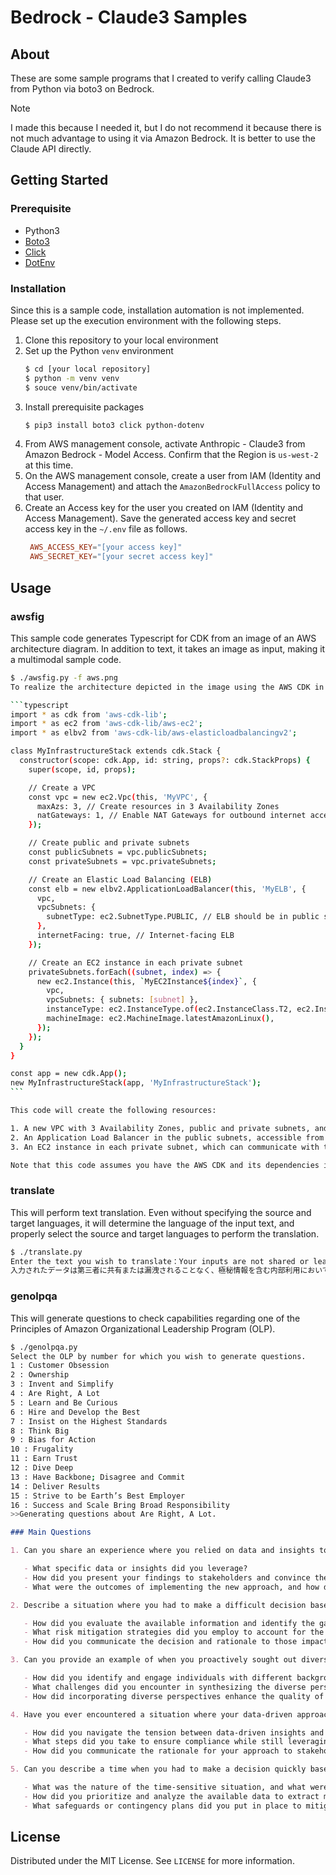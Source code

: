# Bedrock - Claude3 Samples

## About

These are some sample programs that I created to verify calling Claude3 from Python via boto3 on Bedrock.

> [!NOTE]
> I made this because I needed it, but I do not recommend it because there is not much advantage to using it via Amazon Bedrock. It is better to use the Claude API directly.

## Getting Started

### Prerequisite

- Python3
- [Boto3](https://boto3.amazonaws.com/v1/documentation/api/latest/index.html)
- [Click](https://www.google.com/url?sa=t&rct=j&q=&esrc=s&source=web&cd=&ved=2ahUKEwiK0-mA1fWEAxWtm68BHdb_BRwQFnoECBIQAQ&url=https%3A%2F%2Fclick.palletsprojects.com%2F&usg=AOvVaw3frT-9FxWZIrQx3WVNwkzg&opi=89978449)
- [DotEnv](https://pypi.org/project/python-dotenv/)

### Installation

Since this is a sample code, installation automation is not implemented. Please set up the execution environment with the following steps.

1. Clone this repository to your local environment
2. Set up the Python `venv` environment
   ```sh
   $ cd [your local repository]
   $ python -m venv venv
   $ souce venv/bin/activate
   ```
3. Install prerequisite packages
   ```sh
   $ pip3 install boto3 click python-dotenv
   ```
4. From AWS management console, activate Anthropic - Claude3 from Amazon Bedrock - Model Access. Confirm that the Region is `us-west-2` at this time.
5. On the AWS management console, create a user from IAM (Identity and Access Management) and attach the `AmazonBedrockFullAccess` policy to that user.
6. Create an Access key for the user you created on IAM (Identity and Access Management). Save the generated access key and secret access key in the `~/.env` file as follows.
   ```toml
    AWS_ACCESS_KEY="[your access key]"
    AWS_SECRET_KEY="[your secret access key]"
   ```

## Usage

### awsfig

This sample code generates Typescript for CDK from an image of an AWS architecture diagram. In addition to text, it takes an image as input, making it a multimodal sample code.

````sh
$ ./awsfig.py -f aws.png
To realize the architecture depicted in the image using the AWS CDK in TypeScript, you can follow this code structure:

```typescript
import * as cdk from 'aws-cdk-lib';
import * as ec2 from 'aws-cdk-lib/aws-ec2';
import * as elbv2 from 'aws-cdk-lib/aws-elasticloadbalancingv2';

class MyInfrastructureStack extends cdk.Stack {
  constructor(scope: cdk.App, id: string, props?: cdk.StackProps) {
    super(scope, id, props);

    // Create a VPC
    const vpc = new ec2.Vpc(this, 'MyVPC', {
      maxAzs: 3, // Create resources in 3 Availability Zones
      natGateways: 1, // Enable NAT Gateways for outbound internet access
    });

    // Create public and private subnets
    const publicSubnets = vpc.publicSubnets;
    const privateSubnets = vpc.privateSubnets;

    // Create an Elastic Load Balancing (ELB)
    const elb = new elbv2.ApplicationLoadBalancer(this, 'MyELB', {
      vpc,
      vpcSubnets: {
        subnetType: ec2.SubnetType.PUBLIC, // ELB should be in public subnets
      },
      internetFacing: true, // Internet-facing ELB
    });

    // Create an EC2 instance in each private subnet
    privateSubnets.forEach((subnet, index) => {
      new ec2.Instance(this, `MyEC2Instance${index}`, {
        vpc,
        vpcSubnets: { subnets: [subnet] },
        instanceType: ec2.InstanceType.of(ec2.InstanceClass.T2, ec2.InstanceSize.MICRO),
        machineImage: ec2.MachineImage.latestAmazonLinux(),
      });
    });
  }
}

const app = new cdk.App();
new MyInfrastructureStack(app, 'MyInfrastructureStack');
```

This code will create the following resources:

1. A new VPC with 3 Availability Zones, public and private subnets, and NAT Gateways.
2. An Application Load Balancer in the public subnets, accessible from the internet.
3. An EC2 instance in each private subnet, which can communicate with the internet through the NAT Gateways.

Note that this code assumes you have the AWS CDK and its dependencies installed and configured correctly. Additionally, you might need to modify the code to match your specific requirements, such as instance types, security groups, and other configurations.

````

### translate

This will perform text translation. Even without specifying the source and target languages, it will determine the language of the input text, and properly select the source and target languages to perform the translation.

```sh
$ ./translate.py
Enter the text you wish to translate：Your inputs are not shared or leaked into any 3rd party and is safe for internal usage for up to highly confidential data.
入力されたデータは第三者に共有または漏洩されることなく、極秘情報を含む内部利用においても安全です。
```

### genolpqa

This will generate questions to check capabilities regarding one of the Principles of Amazon Organizational Leadership Program (OLP).

```sh
$ ./genolpqa.py
Select the OLP by number for which you wish to generate questions.
1 : Customer Obsession
2 : Ownership
3 : Invent and Simplify
4 : Are Right, A Lot
5 : Learn and Be Curious
6 : Hire and Develop the Best
7 : Insist on the Highest Standards
8 : Think Big
9 : Bias for Action
10 : Frugality
11 : Earn Trust
12 : Dive Deep
13 : Have Backbone; Disagree and Commit
14 : Deliver Results
15 : Strive to be Earth’s Best Employer
16 : Success and Scale Bring Broad Responsibility
>>Generating questions about Are Right, A Lot.
```

```markdown
### Main Questions

1. Can you share an experience where you relied on data and insights to challenge a widely accepted idea or approach within your organization?

   - What specific data or insights did you leverage?
   - How did you present your findings to stakeholders and convince them to consider an alternative approach?
   - What were the outcomes of implementing the new approach, and how did it improve upon the previous method?

2. Describe a situation where you had to make a difficult decision based on incomplete or ambiguous data.

   - How did you evaluate the available information and identify the gaps or areas of uncertainty?
   - What risk mitigation strategies did you employ to account for the unknowns?
   - How did you communicate the decision and rationale to those impacted, and how did you address any concerns or resistance?

3. Can you provide an example of when you proactively sought out diverse perspectives and used them to inform your decision-making process?

   - How did you identify and engage individuals with different backgrounds, experiences, or viewpoints?
   - What challenges did you encounter in synthesizing the diverse perspectives, and how did you overcome them?
   - How did incorporating diverse perspectives enhance the quality of your decision or solution?

4. Have you ever encountered a situation where your data-driven approach conflicted with company policies or industry norms?

   - How did you navigate the tension between data-driven insights and established practices or regulations?
   - What steps did you take to ensure compliance while still leveraging data to drive innovation or optimization?
   - How did you communicate the rationale for your approach to stakeholders, and what was the outcome?

5. Can you describe a time when you had to make a decision quickly based on limited data due to time constraints?

   - What was the nature of the time-sensitive situation, and what were the potential consequences of inaction?
   - How did you prioritize and analyze the available data to extract meaningful insights within the given timeframe?
   - What safeguards or contingency plans did you put in place to mitigate risks associated with the accelerated decision-making process?
```

## License

Distributed under the MIT License. See `LICENSE` for more information.
